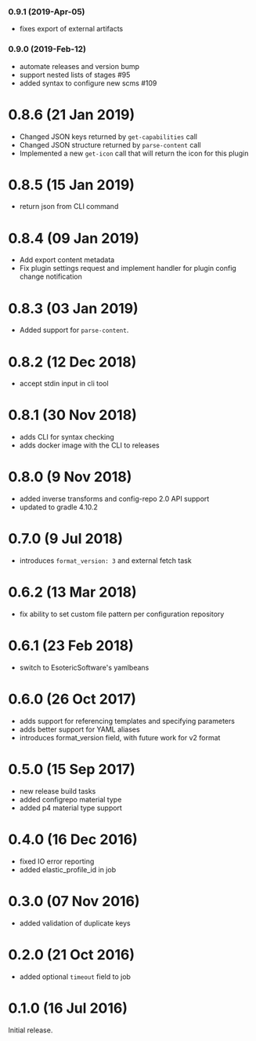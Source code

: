 ### 0.9.1 (2019-Apr-05)

 * fixes export of external artifacts

### 0.9.0 (2019-Feb-12)

 * automate releases and version bump
 * support nested lists of stages \#95
 * added syntax to configure new scms \#109

# 0.8.6 (21 Jan 2019)

* Changed JSON keys returned by `get-capabilities` call
* Changed JSON structure returned by `parse-content` call
* Implemented a new `get-icon` call that will return the icon for this plugin

# 0.8.5 (15 Jan 2019)

 * return json from CLI command

# 0.8.4 (09 Jan 2019)

 * Add export content metadata
 * Fix plugin settings request and implement handler for plugin config change notification

# 0.8.3 (03 Jan 2019)

 * Added support for `parse-content`.

# 0.8.2 (12 Dec 2018)

 * accept stdin input in cli tool

# 0.8.1 (30 Nov 2018)

 * adds CLI for syntax checking
 * adds docker image with the CLI to releases

# 0.8.0 (9 Nov 2018)

 * added inverse transforms and config-repo 2.0 API support
 * updated to gradle 4.10.2

# 0.7.0 (9 Jul 2018)

 * introduces `format_version: 3` and external fetch task

# 0.6.2 (13 Mar 2018)

 * fix ability to set custom file pattern per configuration repository

# 0.6.1 (23 Feb 2018)

 * switch to EsotericSoftware's yamlbeans

# 0.6.0 (26 Oct 2017)

 * adds support for referencing templates and specifying parameters
 * adds better support for YAML aliases
 * introduces format_version field, with future work for v2 format

# 0.5.0 (15 Sep 2017)

 * new release build tasks
 * added configrepo material type
 * added p4 material type support

# 0.4.0 (16 Dec 2016)

 * fixed IO error reporting
 * added elastic_profile_id in job

# 0.3.0 (07 Nov 2016)

 * added validation of duplicate keys

# 0.2.0 (21 Oct 2016)

* added optional `timeout` field to job

# 0.1.0 (16 Jul 2016)

Initial release.
